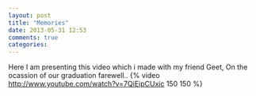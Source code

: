 ```yaml
---
layout: post
title: "Memories"
date: 2013-05-31 12:53
comments: true
categories: 
---
```

Here I am presenting this video which i made with my friend Geet, On the ocassion of  our graduation farewell..
{% video http://www.youtube.com/watch?v=7QiEipCUxic 150 150 %}

